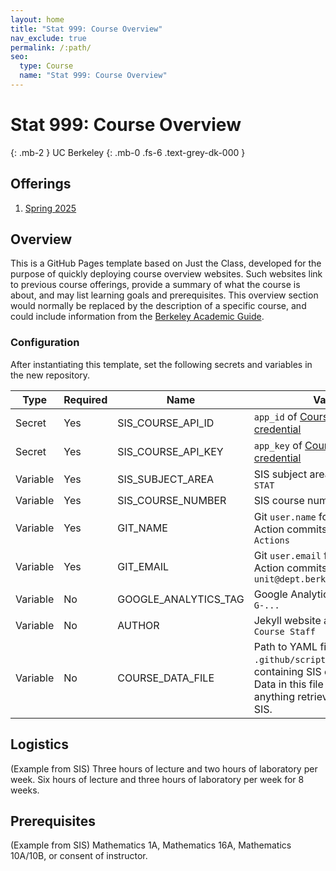 ```yaml
---
layout: home
title: "Stat 999: Course Overview"
nav_exclude: true
permalink: /:path/
seo:
  type: Course
  name: "Stat 999: Course Overview"
---
```


# Stat 999: Course Overview
{: .mb-2 }
UC Berkeley
{: .mb-0 .fs-6 .text-grey-dk-000 }



## Offerings

1. [Spring 2025](/spring-2025)




## Overview

This is a GitHub Pages template based on Just the Class, developed for the
purpose of quickly deploying course overview websites. Such websites link to
previous course offerings, provide a summary of what the course is about,
and may list learning goals and prerequisites. This overview section would
normally be replaced by the description of a specific course, and could
include information from the [Berkeley Academic
Guide](https://guide.berkeley.edu/courses/stat/).

### Configuration
After instantiating this template, set the following secrets and variables
in the new repository.

| Type     | Required | Name                 | Value |
|----------|----------|----------------------|-------|
| Secret   | Yes      | SIS_COURSE_API_ID    | `app_id` of [Course API credential](https://developers.api.berkeley.edu/api/100/credentials) |
| Secret   | Yes      | SIS_COURSE_API_KEY   | `app_key` of [Course API credential](https://developers.api.berkeley.edu/api/100/credentials) |
| Variable | Yes      | SIS_SUBJECT_AREA     | SIS subject area code, e.g. `STAT` |
| Variable | Yes      | SIS_COURSE_NUMBER    | SIS course number, e.g. `243` |
| Variable | Yes      | GIT_NAME             | Git `user.name` for GitHub Action commits, e.g. `GitHub Actions` |
| Variable | Yes      | GIT_EMAIL            | Git `user.email` for GitHub Action commits, e.g. `unit@dept.berkeley.edu` |
| Variable | No       | GOOGLE_ANALYTICS_TAG | Google Analytics tag(s), e.g. `G-...` |
| Variable | No       | AUTHOR               | Jekyll website author, e.g. `Course Staff` |
| Variable | No       | COURSE_DATA_FILE     | Path to YAML file, e.g. `.github/scripts/override.yml`, containing SIS course data. Data in this file will override anything retrieved from the SIS. |


## Logistics

(Example from SIS) Three hours of lecture and two hours of laboratory per
week. Six hours of lecture and three hours of laboratory per week for 8
weeks.


## Prerequisites

(Example from SIS) Mathematics 1A, Mathematics 16A, Mathematics 10A/10B,
or consent of instructor.

